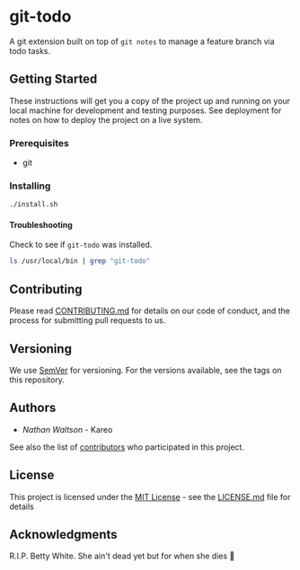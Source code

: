 # git-todo

A git extension built on top of `git notes` to manage a feature branch via todo tasks.

## Getting Started

These instructions will get you a copy of the project up and running on your local machine for development and testing purposes. See deployment for notes on how to deploy the project on a live system.

### Prerequisites

* git

### Installing

```sh
./install.sh
```

#### Troubleshooting

Check to see if `git-todo` was installed.

```sh
ls /usr/local/bin | grep "git-todo"
```

## Contributing

Please read [CONTRIBUTING.md](https://github.com/walston/git-todo/blob/master/CONTRIBUTING.md) for details on our code of conduct, and the process for submitting pull requests to us.

## Versioning

We use [SemVer](http://semver.org/) for versioning. For the versions available, see the tags on this repository.

## Authors

* *Nathan Waltson* - Kareo

See also the list of [contributors](https://github.com/walston/git-todo/contributors) who participated in this project.

## License

This project is licensed under the [MIT License](https://mit-license.org/) - see the [LICENSE.md](https://github.com/walston/git-todo/blob/master/LICENSE.md) file for details

## Acknowledgments

R.I.P. Betty White. She ain't dead yet but for when she dies 🙏
